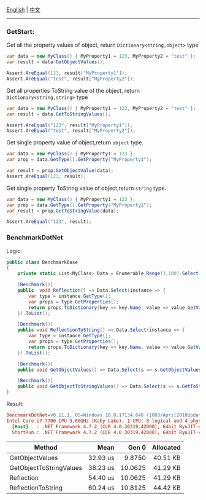 ﻿

[English](Readme.md) | [中文](Readme_zh-cn.md) 


---

### GetStart:

Get all the property values of object, return `Dictionary<string,object>` type
```C#
var data = new MyClass() { MyProperty1 = 123, MyProperty2 = "test" };
var result = data.GetObjectValues();

Assert.AreEqual(123, result["MyProperty1"]);
Assert.AreEqual("test", result["MyProperty2"]);
```

Get all properties ToString value of the object, return `Dictionary<string,string>` type
```C#
var data = new MyClass() { MyProperty1 = 123, MyProperty2 = "test" };
var result = data.GetToStringValues();

Assert.AreEqual("123", result["MyProperty1"]);
Assert.AreEqual("test", result["MyProperty2"]);
```

Get single property value of object,return `object` type.
```C#
var data = new MyClass() { MyProperty1 = 123 };
var prop = data.GetType().GetProperty("MyProperty1");

var result = prop.GetObjectValue(data);
Assert.AreEqual(123, result);
```

Get single property ToString value of object,return `string` type.
```C#
var data = new MyClass() { MyProperty1 = 123 };
var prop = data.GetType().GetProperty("MyProperty1");
var result = prop.GetToStringValue(data);

Assert.AreEqual("123", result);
```


### BenchmarkDotNet 

Logic:
```C#
public class BenchmarkBase
{
    private static List<MyClass> Data = Enumerable.Range(1,100).Select(s=>new MyClass() { MyProperty1 = 123, MyProperty2 = "test" }).ToList();

    [Benchmark()]
    public  void Reflection() => Data.Select(instance => {
        var type = instance.GetType();
        var props = type.GetProperties();
        return props.ToDictionary(key => key.Name, value => value.GetValue(instance));
    }).ToList();

    [Benchmark()]
    public void ReflectionToString() => Data.Select(instance => {
        var type = instance.GetType();
        var props = type.GetProperties();
        return props.ToDictionary(key => key.Name, value => value.GetValue(instance).ToString());
    }).ToList();

    [Benchmark()]
    public void GetObjectValues() => Data.Select(s => s.GetObjectValues()).ToList();

    [Benchmark()]
    public void GetObjectToStringValues() => Data.Select(s => s.GetToStringValues()).ToList();
}
```

Result:

``` ini
BenchmarkDotNet=v0.11.1, OS=Windows 10.0.17134.648 (1803/April2018Update/Redstone4)
Intel Core i7-7700 CPU 3.60GHz (Kaby Lake), 1 CPU, 8 logical and 4 physical cores
  [Host]   : .NET Framework 4.7.2 (CLR 4.0.30319.42000), 64bit RyuJIT-v4.7.3362.0
  ShortRun : .NET Framework 4.7.2 (CLR 4.0.30319.42000), 64bit RyuJIT-v4.7.3362.0
```
|                  Method |     Mean |   Gen 0 | Allocated |
|------------------------ |---------:|--------:|----------:|
|         GetObjectValues | 32.93 us |  9.8750 |  40.51 KB |
| GetObjectToStringValues | 38.23 us | 10.0625 |  41.29 KB |
|              Reflection | 54.40 us | 10.0625 |  41.29 KB |
|      ReflectionToString | 60.24 us | 10.8125 |  44.42 KB |